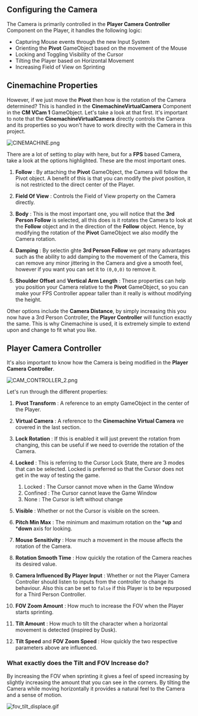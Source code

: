 ## Configuring the Camera

The Camera is primarily controlled in the **Player Camera Controller** Component on the Player, it handles the following logic:

- Capturing Mouse events through the new Input System
- Orienting the **Pivot** GameObject based on the movement of the Mouse
- Locking and Toggling Visibility of the Cursor
- Tilting the Player based on Horizontal Movement
- Increasing Field of View on Sprinting

## Cinemachine Properties

However, if we just move the **Pivot** then how is the rotation of the Camera determined? This is handled in the **CinemachineVirtualCamera** Component in the **CM VCam 1** GameObject. Let's take a look at that first. It's important to note that the **CinemachineVirtualCamera** directly controls the Camera and its properties so you won't have to work direclty with the Camera in this project.

![CINEMACHINE.png]({{site.baseurl}}/CINEMACHINE.png)

There are a lot of setting to play with here, but for a **FPS** based Camera, take a look at the options highlighted. These are the most important ones.

1. **Follow** : By attaching the **Pivot** GameObject, the Camera will follow the Pivot object. A benefit of this is that you can modify the pivot position, it is not restricted to the direct center of the Player. 

2. **Field Of View** : Controls the Field of View property on the Camera directly.

3. **Body** : This is the most important one, you will notice that the **3rd Person Follow** is selected, all this does is it rotates the Camera to look at the **Follow** object and in the direction of the **Follow** object. Hence, by modifying the rotation of the **Pivot** GameObject we also modify the Camera rotation. 

4. **Damping** : By selectin ghte **3rd Person Follow** we get many advantages such as the ability to add damping to the movement of the Camera, this can remove any minor jittering in the Camera and give a smooth feel, however if you want you can set it to ```(0,0,0)``` to remove it.

5. **Shoulder Offset** and **Vertical Arm Length** : These properties can help you position your Camera relative to the **Pivot** GameObject, so you can make your FPS Controller appear taller than it really is without modifying the height.

Other options include the **Camera Distance**, by simply increasing this you now have a 3rd Person Controller, the **Player Controller** will function exactly the same. This is why Cinemachine is used, it is extremely simple to extend upon and change to fit what you like.

## Player Camera Controller

It's also important to know how the Camera is being modified in the **Player Camera Controller**. 

![CAM_CONTROLLER_2.png]({{site.baseurl}}/CAM_CONTROLLER_2.png)

Let's run through the different properties:

1. **Pivot Transform** : A reference to an empty GameObject in the center of the Player.

2. **Virtual Camera** : A reference to the **Cinemachine Virtual Camera** we covered in the last section.

3. **Lock Rotation** : If this is enabled it will just prevent the rotation from changing, this can be useful if we need to override the rotation of the Camera.

4. **Locked** : This is referring to the Cursor Lock State, there are 3 modes that can be selected. Locked is preferred so that the Cursor does not get in the way of testing the game.
	1. Locked : The Cursor cannot move when in the Game Window
    2. Confined : The Cursor cannot leave the Game Window
    3. None : The Cursor is left without change
   
5. **Visible** : Whether or not the Cursor is visible on the screen.

6. **Pitch Min Max** : The minimum and maximum rotation on the ***up** and ***down** axis for looking.

7. **Mouse Sensitivity** : How much a movement in the mouse affects the rotation of the Camera.

8. **Rotation Smooth Time** : How quickly the rotation of the Camera reaches its desired value.

9. **Camera Influenced By Player Input** : Whether or not the Player Camera Controller should listen to inputs from the controller to change its behaviour. Also this can be set to ```false``` if this Player is to be repurposed for a Third Person Controller.

10. **FOV Zoom Amount** : How much to increase the FOV when the Player starts sprinting.

11. **Tilt Amount** : How much to tilt the character when a horizontal movement is detected (inspired by Dusk).

12. **Tilt Speed** and **FOV Zoom Speed** : How quickly the two respective parameters above are influenced.

### What exactly does the Tilt and FOV Increase do?

By increasing the FOV when sprinting it gives a feel of speed increasing by slightly increasing the amount that you can see in the corners. By tilting the Camera while moving horizontally it provides a natural feel to the Camera and a sense of motion.

![fov_tilt_displace.gif]({{site.baseurl}}/fov_tilt_displace.gif)

    